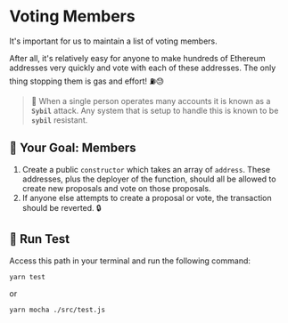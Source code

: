 # Voting Members

It's important for us to maintain a list of voting members.

After all, it's relatively easy for anyone to make hundreds of Ethereum addresses very quickly and vote with each of these addresses. The only thing stopping them is gas and effort! ⛽😓

> 👥 When a single person operates many accounts it is known as a **`Sybil`** attack. Any system that is setup to handle this is known to be **`sybil`** resistant.

## 🏁 Your Goal: Members

1. Create a public `constructor` which takes an array of `address`. These addresses, plus the deployer of the function, should all be allowed to create new proposals and vote on those proposals.
2. If anyone else attempts to create a proposal or vote, the transaction should be reverted. 🔒

## 🧪 Run Test

Access this path in your terminal and run the following command:

```bash
yarn test
```

or

```bash
yarn mocha ./src/test.js
```
